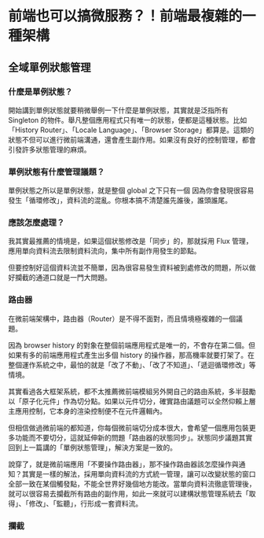 # 前端也可以搞微服務？！前端最複雜的一種架構

## 全域單例狀態管理

### 什麼是單例狀態？

開始講到單例狀態就要稍微舉例一下什麼是單例狀態，其實就是泛指所有 Singleton 的物件。舉凡整個應用程式只有唯一的狀態，便都是這種狀態。比如「History Router」、「Locale Language」、「Browser Storage」都算是。這類的狀態不但可以進行微前端溝通，還會產生副作用。如果沒有良好的控制管理，都會引發許多狀態管理的麻煩。

### 單例狀態有什麼管理議題？

單例狀態之所以是單例狀態，就是整個 global 之下只有一個 因為你會發現很容易發生「循環修改」，資料流的混亂。你根本搞不清楚誰先誰後，誰頭誰尾。

### 應該怎麼處理？

我其實最推薦的情境是，如果這個狀態修改是「同步」的，那就採用 Flux 管理，應用單向資料流去限制資料流向，集中所有副作用發生的節點。

但要控制好這個資料流並不簡單，因為很容易發生資料被到處修改的問題，所以做好攔截的通道口就是一門大問題。

### 路由器

在微前端架構中，路由器（Router）是不得不面對，而且情境極複雜的一個議題。

因為 browser history 的對象在整個前端應用程式是唯一的，不會存在第二個。但如果有多的前端應用程式產生出多個 history 的操作器，那高機率就要打架了。在整個運作系統之中，最怕的就是「改了不動」、「改了不知道」、「遞迴循環修改」等情境。

其實看過各大框架系統，都不太推薦微前端模組另外開自己的路由系統，多半鼓勵以「原子化元件」作為切分點。如果以元件切分，確實路由議題可以全然仰賴上層主應用控制，它本身的渲染控制便不在元件邏輯內。

但相信做過微前端的都知道，你每個微前端切分成本很大，會希望一個應用包裝更多功能而不要切分，這就延伸新的問題「路由器的狀態同步」。狀態同步議題其實回到上一篇講的「單例狀態管理」，解決方案是一致的。

說穿了，就是微前端應用「不要操作路由器」，那不操作路由器該怎麼操作與通知？其實是一樣的解法，採用單向資料流的方式統一管理，讓可以改變狀態的窗口全部一致在某個觸發點，不能全世界好幾個地方能改。當單向資料流徹底管理後，就可以很容易去攔截所有路由的副作用，如此一來就可以建構狀態管理系統去「取得」、「修改」、「監聽」，行形成一套資料流。

### 攔截
